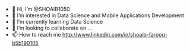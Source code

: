 - 👋 Hi, I’m @SHOAIB1050
- 👀 I’m interested in Data Science and Mobile Applications Development
- 🌱 I’m currently learning Data Science
- 💞️ I’m looking to collaborate on ...
- 📫 How to reach me http://www.linkedin.com/in/shoaib-farooq-b5b190105

<!---
SHOAIB1050/SHOAIB1050 is a ✨ special ✨ repository because its `README.md` (this file) appears on your GitHub profile.
You can click the Preview link to take a look at your changes.
--->
